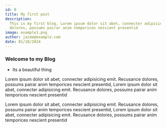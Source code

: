 ```yaml
---
id: 0
title: My first post
description:
  This is my first blog, Lorem ipsum dolor sit abet, connecter adipisicing emit. Recusance
  dolores, possums pairar anim temporices nescient presentid
image: example1.png
author: jaime@example.com
date: 01/18/2024
---
```


### Welcome to my Blog

- Its a beautiful thing

Lorem ipsum dolor sit abet, connecter adipisicing emit. Recusance
dolores, possums pairar anim temporices nescient presentid, Lorem ipsum dolor sit abet, connecter adipisicing emit. Recusance dolores, possums pairar anim temporices nescient presentid

Lorem ipsum dolor sit abet, connecter adipisicing emit. Recusance
dolores, possums pairar anim temporices nescient presentid, Lorem ipsum dolor sit abet, connecter adipisicing emit. Recusance dolores, possums pairar anim temporices nescient presentid
